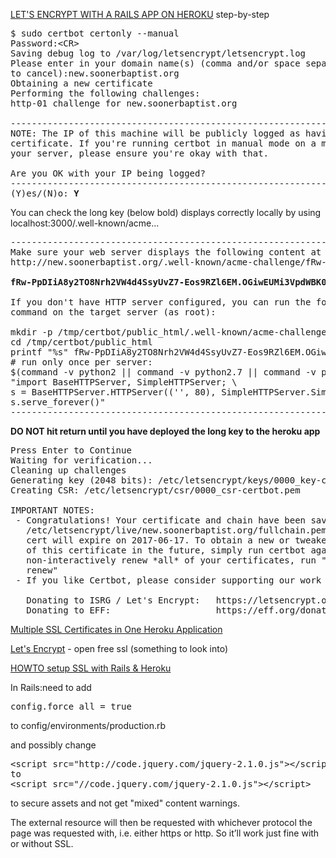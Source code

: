 [LET'S ENCRYPT WITH A RAILS APP ON HEROKU](https://collectiveidea.com/blog/archives/2016/01/12/lets-encrypt-with-a-rails-app-on-heroku)  step-by-step

<pre>
$ sudo certbot certonly --manual
Password:&lt;CR&gt;
Saving debug log to /var/log/letsencrypt/letsencrypt.log
Please enter in your domain name(s) (comma and/or space separated)  (Enter 'c'
to cancel):new.soonerbaptist.org
Obtaining a new certificate
Performing the following challenges:
http-01 challenge for new.soonerbaptist.org

-------------------------------------------------------------------------------
NOTE: The IP of this machine will be publicly logged as having requested this
certificate. If you're running certbot in manual mode on a machine that is not
your server, please ensure you're okay with that.

Are you OK with your IP being logged?
-------------------------------------------------------------------------------
(Y)es/(N)o: <b>Y</b>
</pre>


You can check the long key (below bold) displays correctly locally by using localhost:3000/.well-known/acme...
<pre>
-------------------------------------------------------------------------------
Make sure your web server displays the following content at
http://new.soonerbaptist.org/.well-known/acme-challenge/fRw-PpDIiA8y2TO8Nrh2VW4d4SsyUvZ7-Eos9RZl6EM before continuing:

<b>fRw-PpDIiA8y2TO8Nrh2VW4d4SsyUvZ7-Eos9RZl6EM.OGiwEUMi3VpdWBK0OmrLyxII_anDIarAxDpRIlePB54</b>

If you don't have HTTP server configured, you can run the following
command on the target server (as root):

mkdir -p /tmp/certbot/public_html/.well-known/acme-challenge
cd /tmp/certbot/public_html
printf "%s" fRw-PpDIiA8y2TO8Nrh2VW4d4SsyUvZ7-Eos9RZl6EM.OGiwEUMi3VpdWBK0OmrLyxII_anDIarAxDpRIlePB54 > .well-known/acme-challenge/fRw-PpDIiA8y2TO8Nrh2VW4d4SsyUvZ7-Eos9RZl6EM
# run only once per server:
$(command -v python2 || command -v python2.7 || command -v python2.6) -c \
"import BaseHTTPServer, SimpleHTTPServer; \
s = BaseHTTPServer.HTTPServer(('', 80), SimpleHTTPServer.SimpleHTTPRequestHandler); \
s.serve_forever()" 
-------------------------------------------------------------------------------
</pre>

<b>DO NOT hit return until you have deployed the long key to the heroku app</b>
<pre>
Press Enter to Continue
Waiting for verification...
Cleaning up challenges
Generating key (2048 bits): /etc/letsencrypt/keys/0000_key-certbot.pem
Creating CSR: /etc/letsencrypt/csr/0000_csr-certbot.pem

IMPORTANT NOTES:
 - Congratulations! Your certificate and chain have been saved at
   /etc/letsencrypt/live/new.soonerbaptist.org/fullchain.pem. Your
   cert will expire on 2017-06-17. To obtain a new or tweaked version
   of this certificate in the future, simply run certbot again. To
   non-interactively renew *all* of your certificates, run "certbot
   renew"
 - If you like Certbot, please consider supporting our work by:

   Donating to ISRG / Let's Encrypt:   https://letsencrypt.org/donate
   Donating to EFF:                    https://eff.org/donate-le
</pre>

[Multiple SSL Certificates in One Heroku Application](http://stackoverflow.com/questions/13448012/multiple-ssl-certificates-in-one-heroku-application/36474485#36474485)

[Let's Encrypt](https://letsencrypt.org) - open free ssl (something to look into)

[HOWTO setup SSL with Rails & Heroku](http://readysteadycode.com/howto-setup-ssl-with-rails-and-heroku)

In Rails:need to add
<pre>
config.force_all = true
</pre>
to config/environments/production.rb

and possibly change
<pre>
&lt;script src="http://code.jquery.com/jquery-2.1.0.js"&gt;&lt;/script&lt
to
&lt;script src="//code.jquery.com/jquery-2.1.0.js"&gt;&lt;/script&gt;
</pre>

to secure assets and not get "mixed" content warnings.

The external resource will then be requested with whichever 
protocol the page was requested with, i.e. either https or http. 
So it’ll work just fine with or without SSL.
